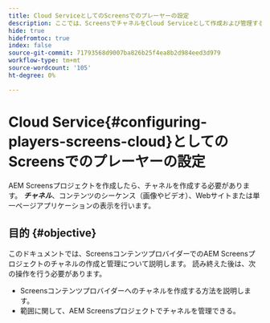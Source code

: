 ```yaml
---
title: Cloud ServiceとしてのScreensでのプレーヤーの設定
description: ここでは、ScreensでチャネルをCloud Serviceとして作成および管理する方法について説明します。
hide: true
hidefromtoc: true
index: false
source-git-commit: 71793568d9007ba826b25f4ea8b2d984eed3d979
workflow-type: tm+mt
source-wordcount: '105'
ht-degree: 0%

---
```



# Cloud Service{#configuring-players-screens-cloud}としてのScreensでのプレーヤーの設定

AEM Screensプロジェクトを作成したら、チャネルを作成する必要があります。
***チャネル***、コンテンツのシーケンス（画像やビデオ）、Webサイトまたは単一ページアプリケーションの表示を行います。

## 目的 {#objective}

このドキュメントでは、ScreensコンテンツプロバイダーでのAEM Screensプロジェクトのチャネルの作成と管理について説明します。 読み終えた後は、次の操作を行う必要があります。

* Screensコンテンツプロバイダーへのチャネルを作成する方法を説明します。
* 範囲に関して、AEM Screensプロジェクトでチャネルを管理できる。